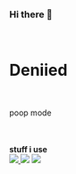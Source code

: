 ### Hi there 👋

<p align="center">
  <br/><h1>Deniied</h1><br/><p>poop mode</p><br/><br/>
  <b>stuff i use</b><br>
  <a href="https://skillicons.dev">
    <img src="https://skillicons.dev/icons?i=cpp,cs,lua,js,go,godot,java,html,kotlin,nodejs,vscodium,bootstrap,cloudflare,debian,express,github,linux,notion,npm,raspberrypi,replit,workers" />
  </a>
  <picture>
    <source
      srcset="https://github-readme-stats.vercel.app/api?username=Deniied0&show_icons=true&theme=dark"
      media="(prefers-color-scheme: dark)"
    />
    <img src="https://github-readme-stats.vercel.app/api?username=Deniied0&show_icons=true" />
  </picture>
  <picture>
    <source
      srcset="https://github-readme-stats.vercel.app/api/top-langs/?username=Deniied0&theme=dark&show_icons=true"
      media="(prefers-color-scheme: dark)"
    />
    <img src="https://github-readme-stats.vercel.app/api/top-langs/?username=Deniied0&show_icons=true" />
  </picture>
</p>
